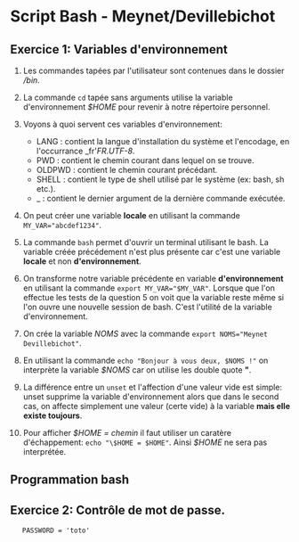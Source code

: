 # Script Bash - Meynet/Devillebichot

  ## Exercice 1: Variables d'environnement
  
  1. Les commandes tapées par l'utilisateur sont contenues dans le dossier _/bin_.
  
  2. La commande ```cd``` tapée sans arguments utilise la variable d'environnement _$HOME_ pour revenir à notre répertoire personnel.
  
  3. Voyons à quoi servent ces variables d'environnement:
      * LANG : contient la langue d'installation du système et l'encodage, en l'occurrance _fr'_FR.UTF-8_.
      * PWD : contient le chemin courant dans lequel on se trouve.
      * OLDPWD : contient le chemin courant précédant.
      * SHELL : contient le type de shell utilisé par le système (ex: bash, sh etc.).
      * _ : contient le dernier argument de la dernière commande exécutée.
      
  4. On peut créer une variable **locale** en utilisant la commande ```MY_VAR="abcdef1234"```.
  
  5. La commande ```bash``` permet d'ouvrir un terminal utilisant le bash. La variable créée précédement n'est plus présente car c'est une variable **locale** et non **d'environnement**.
  
  6. On transforme notre variable précédente en variable **d'environnement** en utilisant la commande ```export MY_VAR="$MY_VAR"```. Lorsque que l'on effectue les tests de la question 5 on voit que la variable reste même si l'on ouvre une nouvelle session de bash. C'est l'utilité de la variable d'environnement.
  
  7. On crée la variable _NOMS_ avec la commande ```export NOMS="Meynet Devillebichot"```.
  
  8. En utilisant la commande ```echo "Bonjour à vous deux, $NOMS !"``` on interprète la variable _$NOMS_ car on utilise les double quote **"**.
  
  9. La différence entre un ```unset``` et l'affection d'une valeur vide est simple: unset supprime la variable d'environnement alors que dans le second cas, on affecte simplement une valeur (certe vide) à la variable **mais elle existe toujours**.
  
  10. Pour afficher _$HOME = chemin_ il faut utiliser un caratère d'échappement: ```echo "\$HOME = $HOME"```. Ainsi _\$HOME_ ne sera pas interprétée.
  
  ## Programmation bash
  ## Exercice 2: Contrôle de mot de passe.
  
  ```#! /bin/bash
     PASSWORD = 'toto'
  
  ```
  
  
  
